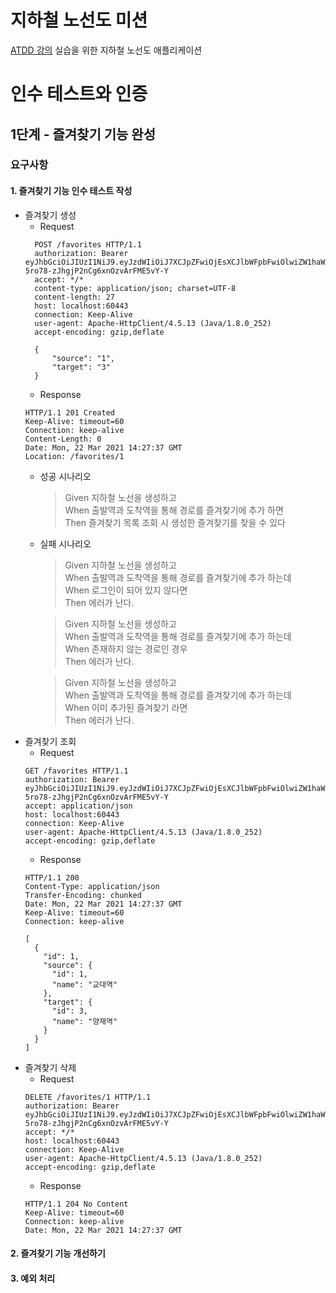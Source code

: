 # 지하철 노선도 미션
[ATDD 강의](https://edu.nextstep.camp/c/R89PYi5H) 실습을 위한 지하철 노선도 애플리케이션

# 인수 테스트와 인증
## 1단계 - 즐겨찾기 기능 완성
### 요구사항
#### 1. 즐겨찾기 기능 인수 테스트 작성
- 즐겨찾기 생성
  - Request
  ```shell
    POST /favorites HTTP/1.1
    authorization: Bearer eyJhbGciOiJIUzI1NiJ9.eyJzdWIiOiJ7XCJpZFwiOjEsXCJlbWFpbFwiOlwiZW1haWxAZW1haWwuY29tXCIsXCJwYXNzd29yZFwiOlwicGFzc3dvcmRcIixcImFnZVwiOjIwLFwicHJpbmNpcGFsXCI6XCJlbWFpbEBlbWFpbC5jb21cIixcImNyZWRlbnRpYWxzXCI6XCJwYXNzd29yZFwifSIsImlhdCI6MTYxNjQyMzI1NywiZXhwIjoxNjE2NDI2ODU3fQ.7PU1ocohHf-5ro78-zJhgjP2nCg6xnOzvArFME5vY-Y
    accept: */*
    content-type: application/json; charset=UTF-8
    content-length: 27
    host: localhost:60443
    connection: Keep-Alive
    user-agent: Apache-HttpClient/4.5.13 (Java/1.8.0_252)
    accept-encoding: gzip,deflate
      
    {
        "source": "1",
        "target": "3"
    }
  ```
  - Response
  ```shell
  HTTP/1.1 201 Created
  Keep-Alive: timeout=60
  Connection: keep-alive
  Content-Length: 0
  Date: Mon, 22 Mar 2021 14:27:37 GMT
  Location: /favorites/1
  ```
    - 성공 시나리오
      > Given 지하철 노선을 생성하고<br>
       When 출발역과 도착역을 통해 경로를 즐겨찾기에 추가 하면<br>
       Then 즐겨찾기 목록 조회 시 생성한 즐겨찾기를 찾을 수 있다
    - 실패 시나리오
      > Given 지하철 노선을 생성하고<br>
      When 출발역과 도착역을 통해 경로를 즐겨찾기에 추가 하는데<br>
      When 로그인이 되어 있지 않다면<br>
      Then 에러가 난다.
  
      > Given 지하철 노선을 생성하고<br>
      When 출발역과 도착역을 통해 경로를 즐겨찾기에 추가 하는데<br>
      When 존재하지 않는 경로인 경우<br>
      Then 에러가 난다.
  
      > Given 지하철 노선을 생성하고<br>
      When 출발역과 도착역을 통해 경로를 즐겨찾기에 추가 하는데<br>
      When 이미 추가된 즐겨찾기 라면 <br>
      Then 에러가 난다.
- 즐겨찾기 조회
  - Request
  ```shell
  GET /favorites HTTP/1.1
  authorization: Bearer eyJhbGciOiJIUzI1NiJ9.eyJzdWIiOiJ7XCJpZFwiOjEsXCJlbWFpbFwiOlwiZW1haWxAZW1haWwuY29tXCIsXCJwYXNzd29yZFwiOlwicGFzc3dvcmRcIixcImFnZVwiOjIwLFwicHJpbmNpcGFsXCI6XCJlbWFpbEBlbWFpbC5jb21cIixcImNyZWRlbnRpYWxzXCI6XCJwYXNzd29yZFwifSIsImlhdCI6MTYxNjQyMzI1NywiZXhwIjoxNjE2NDI2ODU3fQ.7PU1ocohHf-5ro78-zJhgjP2nCg6xnOzvArFME5vY-Y
  accept: application/json
  host: localhost:60443
  connection: Keep-Alive
  user-agent: Apache-HttpClient/4.5.13 (Java/1.8.0_252)
  accept-encoding: gzip,deflate
  ```
   - Response
  ```shell
  HTTP/1.1 200
  Content-Type: application/json
  Transfer-Encoding: chunked
  Date: Mon, 22 Mar 2021 14:27:37 GMT
  Keep-Alive: timeout=60
  Connection: keep-alive
  
  [
    {
      "id": 1,
      "source": {
        "id": 1,
        "name": "교대역"
      },
      "target": {
        "id": 3,
        "name": "양재역"
      }
    }
  ]
  ```
- 즐겨찾기 삭제
  - Request
  ```shell
  DELETE /favorites/1 HTTP/1.1
  authorization: Bearer eyJhbGciOiJIUzI1NiJ9.eyJzdWIiOiJ7XCJpZFwiOjEsXCJlbWFpbFwiOlwiZW1haWxAZW1haWwuY29tXCIsXCJwYXNzd29yZFwiOlwicGFzc3dvcmRcIixcImFnZVwiOjIwLFwicHJpbmNpcGFsXCI6XCJlbWFpbEBlbWFpbC5jb21cIixcImNyZWRlbnRpYWxzXCI6XCJwYXNzd29yZFwifSIsImlhdCI6MTYxNjQyMzI1NywiZXhwIjoxNjE2NDI2ODU3fQ.7PU1ocohHf-5ro78-zJhgjP2nCg6xnOzvArFME5vY-Y
  accept: */*
  host: localhost:60443
  connection: Keep-Alive
  user-agent: Apache-HttpClient/4.5.13 (Java/1.8.0_252)
  accept-encoding: gzip,deflate
  ```
  - Response
  ```shell
  HTTP/1.1 204 No Content
  Keep-Alive: timeout=60
  Connection: keep-alive
  Date: Mon, 22 Mar 2021 14:27:37 GMT
  ```

#### 2. 즐겨찾기 기능 개선하기
#### 3. 예외 처리

